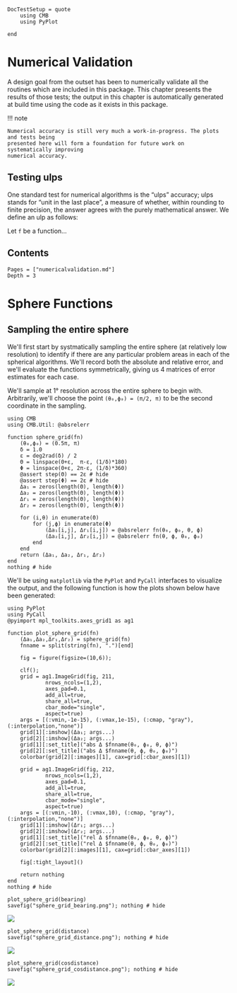 ```@meta
DocTestSetup = quote
    using CMB
    using PyPlot

end
```

# Numerical Validation

A design goal from the outset has been to numerically validate all the routines which
are included in this package. This chapter presents the results of those tests; the
output in this chapter is automatically generated at build time using the code as it
exists in this package.

!!! note

    Numerical accuracy is still very much a work-in-progress. The plots and tests being
    presented here will form a foundation for future work on systematically improving
    numerical accuracy.

## Testing ulps

One standard test for numerical algorithms is the “ulps” accuracy; ulps stands for
“unit in the last place”, a measure of whether, within rounding to finite precision,
the answer agrees with the purely mathematical answer. We define an ulp as follows:

Let ``f`` be a function...

## Contents
```@contents
Pages = ["numericalvalidation.md"]
Depth = 3
```


# Sphere Functions

## Sampling the entire sphere

We'll first start by systmatically sampling the entire sphere (at relatively low
resolution) to identify if there are any particular problem areas in each of the
spherical algorithms. We'll record both the absolute and relative error, and we'll
evaluate the functions symmetrically, giving us 4 matrices of error estimates for
each case.

We'll sample at 1° resolution across the entire sphere to begin with. Arbitrarily,
we'll choose the point ``(θ₀,ϕ₀) = (π/2, π)`` to be the second coordinate in the
sampling.

```@example sphere_grid
using CMB
using CMB.Util: @absrelerr

function sphere_grid(fn)
    (θ₀,ϕ₀) = (0.5π, π)
    δ = 1.0
    ε = deg2rad(δ) / 2
    Θ = linspace(0+ε,  π-ε, (1/δ)*180)
    Φ = linspace(0+ε, 2π-ε, (1/δ)*360)
    @assert step(Θ) == 2ε # hide
    @assert step(Φ) == 2ε # hide
    Δa₁ = zeros(length(Θ), length(Φ))
    Δa₂ = zeros(length(Θ), length(Φ))
    Δr₁ = zeros(length(Θ), length(Φ))
    Δr₂ = zeros(length(Θ), length(Φ))

    for (i,θ) in enumerate(Θ)
        for (j,ϕ) in enumerate(Φ)
            (Δa₁[i,j], Δr₁[i,j]) = @absrelerr fn(θ₀, ϕ₀, θ, ϕ)
            (Δa₂[i,j], Δr₂[i,j]) = @absrelerr fn(θ, ϕ, θ₀, ϕ₀)
        end
    end
    return (Δa₁, Δa₂, Δr₁, Δr₂)
end
nothing # hide
```

We'll be using `matplotlib` via the `PyPlot` and `PyCall` interfaces to visualize the
output, and the following function is how the plots shown below have been generated:

```@example sphere_grid
using PyPlot
using PyCall
@pyimport mpl_toolkits.axes_grid1 as ag1

function plot_sphere_grid(fn)
    (Δa₁,Δa₂,Δr₁,Δr₂) = sphere_grid(fn)
    fnname = split(string(fn), ".")[end]

    fig = figure(figsize=(10,6));

    clf();
    grid = ag1.ImageGrid(fig, 211,
            nrows_ncols=(1,2),
            axes_pad=0.1,
            add_all=true,
            share_all=true,
            cbar_mode="single",
            aspect=true)
    args = [(:vmin,-1e-15), (:vmax,1e-15), (:cmap, "gray"), (:interpolation,"none")]
    grid[1][:imshow](Δa₁; args...)
    grid[2][:imshow](Δa₂; args...)
    grid[1][:set_title]("abs Δ $fnname(θ₀, ϕ₀, θ, ϕ)")
    grid[2][:set_title]("abs Δ $fnname(θ, ϕ, θ₀, ϕ₀)")
    colorbar(grid[2][:images][1], cax=grid[:cbar_axes][1])

    grid = ag1.ImageGrid(fig, 212,
            nrows_ncols=(1,2),
            axes_pad=0.1,
            add_all=true,
            share_all=true,
            cbar_mode="single",
            aspect=true)
    args = [(:vmin,-10), (:vmax,10), (:cmap, "gray"), (:interpolation,"none")]
    grid[1][:imshow](Δr₁; args...)
    grid[2][:imshow](Δr₂; args...)
    grid[1][:set_title]("rel Δ $fnname(θ₀, ϕ₀, θ, ϕ)")
    grid[2][:set_title]("rel Δ $fnname(θ, ϕ, θ₀, ϕ₀)")
    colorbar(grid[2][:images][1], cax=grid[:cbar_axes][1])

    fig[:tight_layout]()

    return nothing
end
nothing # hide
```

```@example sphere_grid
plot_sphere_grid(bearing)
savefig("sphere_grid_bearing.png"); nothing # hide
```
![](sphere_grid_bearing.png)

```@example sphere_grid
plot_sphere_grid(distance)
savefig("sphere_grid_distance.png"); nothing # hide
```
![](sphere_grid_distance.png)

```@example sphere_grid
plot_sphere_grid(cosdistance)
savefig("sphere_grid_cosdistance.png"); nothing # hide
```
![](sphere_grid_cosdistance.png)


